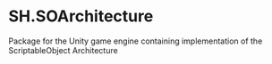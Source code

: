 # SH.SOArchitecture
Package for the Unity game engine containing implementation of the ScriptableObject Architecture
